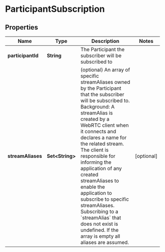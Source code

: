 

# ParticipantSubscription


## Properties

| Name | Type | Description | Notes |
|------------ | ------------- | ------------- | -------------|
|**participantId** | **String** | The Participant the subscriber will be subscribed to |  |
|**streamAliases** | **Set&lt;String&gt;** | (optional) An array of specific streamAliases owned by the Participant that the subscriber will be subscribed to. Background: A streamAlias is created by a WebRTC client when it connects and declares a name for the related stream. The client is responsible for informing the application of any created streamAliases to enable the application to subscribe to specific streamAliases. Subscribing to a &#x60;streamAlias&#x60; that does not exist is undefined. If the array is empty all aliases are assumed. |  [optional] |



